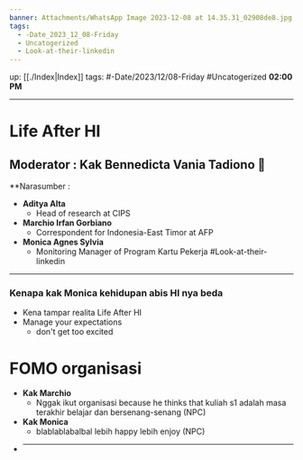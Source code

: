 ```yaml
---
banner: Attachments/WhatsApp Image 2023-12-08 at 14.35.31_02908de8.jpg
tags:
  - -Date_2023_12_08-Friday
  - Uncatogerized
  - Look-at-their-linkedin
---
```


up: [[./Index|Index]] 
tags: #-Date/2023/12/08-Friday #Uncatogerized **02:00 PM**
___
# Life After HI
## Moderator : Kak Bennedicta Vania Tadiono 🥰
 **Narasumber : 
 - **Aditya Alta**
	 - Head of research at CIPS
 - **Marchio Irfan Gorbiano**
	 - Correspondent for Indonesia-East Timor at AFP
 - **Monica Agnes Sylvia**
	 - Monitoring Manager of Program Kartu Pekerja
#Look-at-their-linkedin
___
### Kenapa kak Monica kehidupan abis HI nya beda 

- Kena tampar realita Life After HI
- Manage your expectations 
	- don't get too excited

# FOMO organisasi 
- **Kak Marchio**
	- Nggak ikut organisasi because he thinks that kuliah s1 adalah masa terakhir belajar dan bersenang-senang (NPC)
- **Kak Monica**
	- blablablabalbal lebih happy lebih enjoy (NPC)
- ****